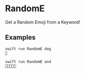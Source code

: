 # RandomE

Get a Random Emoji from a Keyword!

## Examples

```
swift run RandomE dog
🌭
```

```
swift run RandomE and
👩🏼‍🤝‍👨🏾
```
